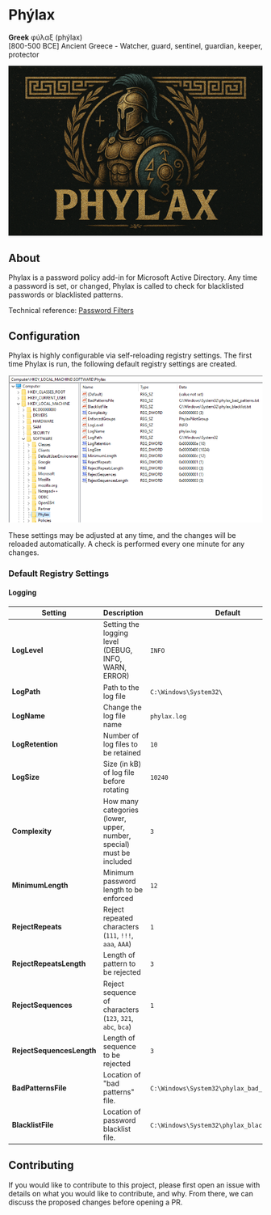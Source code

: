 # Phýlax

**Greek** φύλαξ (phýlax)  
[800-500 BCE] Ancient Greece - Watcher, guard, sentinel, guardian, keeper, protector

![Phylax Password Policy](logo.png)

## About

Phylax is a password policy add-in for Microsoft Active Directory. Any time a password is set, or changed, Phylax is called to check for blacklisted passwords or blacklisted patterns.

Technical reference: [Password Filters](https://learn.microsoft.com/en-us/windows/win32/secmgmt/password-filters?redirectedfrom=MSDN)

## Configuration

Phylax is highly configurable via self-reloading registry settings. The first time Phylax is run, the following default registry settings are created. 

![Registry Settings](registry.png)

These settings may be adjusted at any time, and the changes will be reloaded automatically. A check is performed every one minute for any changes.

### Default Registry Settings

#### Logging

|Setting|Description|Default|
|-|-|-|
|**LogLevel**|Setting the logging level (DEBUG, INFO, WARN, ERROR)|`INFO`|
|**LogPath**|Path to the log file|`C:\Windows\System32\`|
|**LogName**|Change the log file name|`phylax.log`|
|**LogRetention**|Number of log files to be retained|`10`|
|**LogSize**|Size (in kB) of log file before rotating|`10240`|
|**Complexity**|How many categories (lower, upper, number, special) must be included|`3`|
|**MinimumLength**|Minimum password length to be enforced|`12`|
|**RejectRepeats**|Reject repeated characters (`111`, `!!!`, `aaa`, `AAA`)|`1`|
|**RejectRepeatsLength**|Length of pattern to be rejected|`3`|
|**RejectSequences**|Reject sequence of characters (`123`, `321`, `abc`, `bca`)|`1`|
|**RejectSequencesLength**|Length of sequence to be rejected|`3`|
|**BadPatternsFile**|Location of "bad patterns" file.|`C:\Windows\System32\phylax_bad_patterns.txt`|
|**BlacklistFile**|Location of password blacklist file.|`C:\Windows\System32\phylax_blacklist.txt`|

## Contributing

If you would like to contribute to this project, please first open an issue with details on what you would like to contribute, and why. From there, we can discuss the proposed changes before opening a PR.
